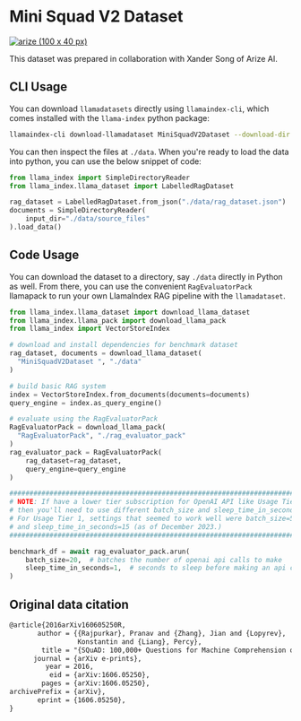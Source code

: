 # Mini Squad V2 Dataset

[![arize (100 x 40 px)](https://github.com/nerdai/llama-hub/assets/92402603/eb4cb77a-1a1a-48a0-9f9d-277798832200)](https://arize.com/)

This dataset was prepared in collaboration with Xander Song of Arize AI.

## CLI Usage

You can download `llamadatasets` directly using `llamaindex-cli`, which comes installed with the `llama-index` python package:

```bash
llamaindex-cli download-llamadataset MiniSquadV2Dataset --download-dir ./data
```

You can then inspect the files at `./data`. When you're ready to load the data into
python, you can use the below snippet of code:

```python
from llama_index import SimpleDirectoryReader
from llama_index.llama_dataset import LabelledRagDataset

rag_dataset = LabelledRagDataset.from_json("./data/rag_dataset.json")
documents = SimpleDirectoryReader(
    input_dir="./data/source_files"
).load_data()
```

## Code Usage

You can download the dataset to a directory, say `./data` directly in Python
as well. From there, you can use the convenient `RagEvaluatorPack` llamapack to
run your own LlamaIndex RAG pipeline with the `llamadataset`.

```python
from llama_index.llama_dataset import download_llama_dataset
from llama_index.llama_pack import download_llama_pack
from llama_index import VectorStoreIndex

# download and install dependencies for benchmark dataset
rag_dataset, documents = download_llama_dataset(
  "MiniSquadV2Dataset ", "./data"
)

# build basic RAG system
index = VectorStoreIndex.from_documents(documents=documents)
query_engine = index.as_query_engine()

# evaluate using the RagEvaluatorPack
RagEvaluatorPack = download_llama_pack(
  "RagEvaluatorPack", "./rag_evaluator_pack"
)
rag_evaluator_pack = RagEvaluatorPack(
    rag_dataset=rag_dataset,
    query_engine=query_engine
)

############################################################################
# NOTE: If have a lower tier subscription for OpenAI API like Usage Tier 1 #
# then you'll need to use different batch_size and sleep_time_in_seconds.  #
# For Usage Tier 1, settings that seemed to work well were batch_size=5,   #
# and sleep_time_in_seconds=15 (as of December 2023.)                      #
############################################################################

benchmark_df = await rag_evaluator_pack.arun(
    batch_size=20,  # batches the number of openai api calls to make
    sleep_time_in_seconds=1,  # seconds to sleep before making an api call
)
```

## Original data citation

```tex
@article{2016arXiv160605250R,
       author = {{Rajpurkar}, Pranav and {Zhang}, Jian and {Lopyrev},
                 Konstantin and {Liang}, Percy},
        title = "{SQuAD: 100,000+ Questions for Machine Comprehension of Text}",
      journal = {arXiv e-prints},
         year = 2016,
          eid = {arXiv:1606.05250},
        pages = {arXiv:1606.05250},
archivePrefix = {arXiv},
       eprint = {1606.05250},
}
```
